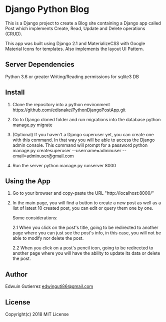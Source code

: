 # Django Python Blog

This is a Django project to create a Blog site containing a Django app called Post which implements Create, Read, Update and Delete operations (CRUD).

This app was built using Django 2.1 and MaterializeCSS with Google Material Icons for templates. Also implements the layout UI Pattern.


## Server Dependencies

Python 3.6 or greater
Writing/Reading permissions for sqlite3 DB

## Install

1. Clone the repository into a python environment
	https://github.com/edisnake/PythonDjangoPostApp.git
	
2. Go to Django cloned folder and run migrations into the database
	python manage.py migrate
	
3. (Optional) If you haven't a Django superuser yet, you can create one with this command. In that way you will be able to access the Django admin console.
	This command will prompt for a password
	python manage.py createsuperuser --username=adminuser --email=adminuser@gmail.com 
	
4. Run the server
	python manage.py runserver 8000


## Using the App

1. Go to your browser and copy-paste the URL "http://localhost:8000/"
2. In the main page, you will find a button to create a new post as well as a list of latest 10 created post, you can edit or query them one by one.

	Some considerations:

	2.1 When you click on the post's title, going to be redirected to another page where you can just see the post's info, in this case, you will not be able to modify nor delete the post.
	
	2.2 When you click on a post's pencil icon, going to be redirected to another page where you will have the ability to update its data or delete the post.
	

## Author

Edwuin Gutierrez
edwinguti86@gmail.com


## License

Copyright(c) 2018
MIT License

